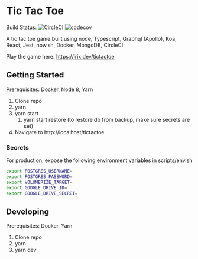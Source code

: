# Tic Tac Toe

Build Status: [![CircleCI](https://circleci.com/gh/mattcroberts/tic-tac-toe/tree/master.svg?style=svg)](https://circleci.com/gh/mattcroberts/tic-tac-toe/tree/master) [![codecov](https://codecov.io/gh/mattcroberts/tic-tac-toe/branch/master/graph/badge.svg)](https://codecov.io/gh/mattcroberts/tic-tac-toe)

A tic tac toe game built using node, Typescript, Graphql (Apollo), Koa, React, Jest, now.sh, Docker, MongoDB, CircleCI

Play the game here: https://irix.dev/tictactoe

## Getting Started

Prerequisites: Docker, Node 8, Yarn

1. Clone repo
2. yarn
3. yarn start
   1. yarn start restore (to restore db from backup, make sure secrets are set)
4. Navigate to http://localhost/tictactoe

### Secrets

For production, expose the following environment variables in scripts/env.sh

```bash
export POSTGRES_USERNAME=
export POSTGRES_PASSWORD=
export VOLUMERIZE_TARGET=
export GOOGLE_DRIVE_ID=
export GOOGLE_DRIVE_SECRET=
```

## Developing

Prerequisites: Docker, Yarn

1. Clone repo
2. yarn
3. yarn dev
